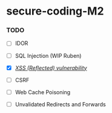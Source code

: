 # secure-coding-M2

### TODO

- [ ] IDOR

- [ ] SQL Injection (WIP Ruben)

- [x] _[XSS (Reflected) vulnerability](./XSS/XSS.md)_

- [ ] CSRF

- [ ] Web Cache Poisoning

- [ ] Unvalidated Redirects and Forwards
